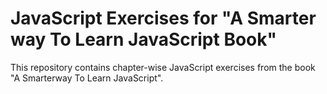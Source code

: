 # JavaScript Exercises for "A Smarter way To Learn JavaScript Book"

This repository contains chapter-wise JavaScript exercises from the book "A Smarterway To Learn JavaScript".

